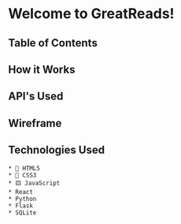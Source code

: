 # Welcome to GreatReads!
## Table of Contents
## How it Works
## API's Used
## Wireframe
## Technologies Used
    * 📄 HTML5
    * 🌈 CSS3
    * 🟨 JavaScript
    * React
    * Python
    * Flask
    * SQLite
